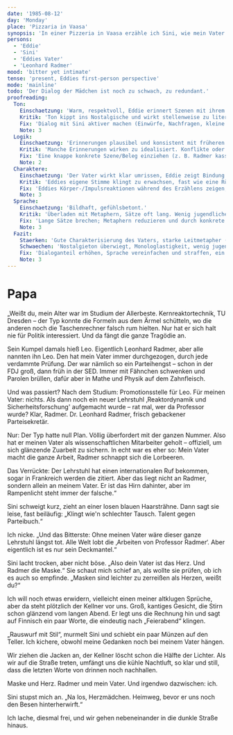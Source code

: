 ```yaml
---
date: '1985-08-12'
day: 'Monday'
place: 'Pizzaria in Vaasa'
synopsis: 'In einer Pizzeria in Vaasa erzähle ich Sini, wie mein Vater das Hirn hinter Professor Radmer war, während der Parteimann die Lorbeeren kassierte – Talent gegen Parteibuch. Als der Kellner Feierabend macht, tragen wir Maske und Herz hinaus in die klare Nacht.'
persons:
  - 'Eddie'
  - 'Sini'
  - 'Eddies Vater'
  - 'Leonhard Radmer'
mood: 'bitter yet intimate'
tense: 'present, Eddies first-person perspective'
mode: 'mainline'
todo: 'Der Dialog der Mädchen ist noch zu schwach, zu redundant.'
proofreading:
  Ton:
    Einschaetzung: 'Warm, respektvoll, Eddie erinnert Szenen mit ihrem Vater.'
    Kritik: 'Ton kippt ins Nostalgische und wirkt stellenweise zu literarisch. Die jugendliche Direktheit tritt zurück.'
    Fix: 'Dialog mit Sini aktiver machen (Einwürfe, Nachfragen, kleine Stiche); 2–3 überhöhte Formulierungen erden; jugendliche Direktheit stärken (kürzere Sätze, klare Verben).'
    Note: 3
  Logik:
    Einschaetzung: 'Erinnerungen plausibel und konsistent mit früheren Passagen.'
    Kritik: 'Manche Erinnerungen wirken zu idealisiert. Konflikte oder Ambivalenzen fehlen.'
    Fix: 'Eine knappe konkrete Szene/Beleg einziehen (z. B. Radmer kassiert Applaus, Vater korrigiert hinter der Bühne); ein Ambivalenzmoment beim Vater andeuten; Feierabend-/Zeitmarker schärfen.'
    Note: 2
  Charaktere:
    Einschaetzung: 'Der Vater wirkt klar umrissen, Eddie zeigt Bindung und Respekt.'
    Kritik: 'Eddies eigene Stimme klingt zu erwachsen, fast wie eine Rückschau aus späterer Perspektive.'
    Fix: 'Eddies Körper-/Impulsreaktionen während des Erzählens zeigen; Sini mit 2–3 Reaktionsminiaturen (Blick, Spruch, Geste) präsenter machen; beim Vater eine kleine Schattenseite (Erschöpfung/Strenge) setzen.'
    Note: 3
  Sprache:
    Einschaetzung: 'Bildhaft, gefühlsbetont.'
    Kritik: 'Überladen mit Metaphern, Sätze oft lang. Wenig jugendliche Einfachheit oder Spontaneität.'
    Fix: 'Lange Sätze brechen; Metaphern reduzieren und durch konkrete Sinneseindrücke (Raum, Geruch, Geräusche) ersetzen; wiederholte Formeln straffen.'
    Note: 3
  Fazit:
    Staerken: 'Gute Charakterisierung des Vaters, starke Leitmetapher (Maske/Herz), intimes Setting mit ruhigem Ausklang.'
    Schwaechen: 'Nostalgieton überwiegt, Monologlastigkeit, wenig jugendliche Direktheit.'
    Fix: 'Dialoganteil erhöhen, Sprache vereinfachen und straffen, ein Ambivalenzdetail zum Vater ergänzen, prägnante Zeit-/Raummarker setzen.'
    Note: 3
---
```


# Papa

„Weißt du, mein Alter war im Studium der Allerbeste. Kernreaktortechnik, TU
Dresden – der Typ konnte die Formeln aus dem Ärmel schütteln, wo die anderen
noch die Taschenrechner falsch rum hielten. Nur hat er sich halt nie für Politik
interessiert. Und da fängt die ganze Tragödie an.

Sein Kumpel damals hieß Leo. Eigentlich Leonhard Radmer, aber alle nannten ihn
Leo. Den hat mein Vater immer durchgezogen, durch jede verdammte Prüfung. Der
war nämlich so ein Parteihengst – schon in der FDJ groß, dann früh in der SED.
Immer mit Fähnchen schwenken und Parolen brüllen, dafür aber in Mathe und Physik
auf dem Zahnfleisch.

Und was passiert? Nach dem Studium: Promotionsstelle für Leo. Für meinen Vater:
nichts. Als dann noch ein neuer Lehrstuhl ‚Reaktordynamik und
Sicherheitsforschung' aufgemacht wurde – rat mal, wer da Professor wurde? Klar,
Radmer. Dr. Leonhard Radmer, frisch gebackener Parteisekretär.

Nur: Der Typ hatte null Plan. Völlig überfordert mit der ganzen Nummer. Also hat
er meinen Vater als wissenschaftlichen Mitarbeiter geholt – offiziell, um sich
glänzende Zuarbeit zu sichern. In echt war es eher so: Mein Vater macht die
ganze Arbeit, Radmer schnappt sich die Lorbeeren.

Das Verrückte: Der Lehrstuhl hat einen internationalen Ruf bekommen, sogar in
Frankreich werden die zitiert. Aber das liegt nicht an Radmer, sondern allein an
meinem Vater. Er ist das Hirn dahinter, aber im Rampenlicht steht immer der
falsche.“

Sini schweigt kurz, zieht an einer losen blauen Haarsträhne. Dann sagt sie
leise, fast beiläufig: „Klingt wie'n schlechter Tausch. Talent gegen
Parteibuch.“

Ich nicke. „Und das Bitterste: Ohne meinen Vater wäre dieser ganze Lehrstuhl
längst tot. Alle Welt lobt die ‚Arbeiten von Professor Radmer‘. Aber eigentlich
ist es nur sein Deckmantel.“

Sini lacht trocken, aber nicht böse. „Also dein Vater ist das Herz. Und Radmer
die Maske.“ Sie schaut mich schief an, als wollte sie prüfen, ob ich es auch so
empfinde. „Masken sind leichter zu zerreißen als Herzen, weißt du?“

Ich will noch etwas erwidern, vielleicht einen meiner altklugen Sprüche, aber da
steht plötzlich der Kellner vor uns. Groß, kantiges Gesicht, die Stirn schon
glänzend vom langen Abend. Er legt uns die Rechnung hin und sagt auf Finnisch
ein paar Worte, die eindeutig nach „Feierabend“ klingen.

„Rauswurf mit Stil“, murmelt Sini und schiebt ein paar Münzen auf den Teller.
Ich kichere, obwohl meine Gedanken noch bei meinem Vater hängen.

Wir ziehen die Jacken an, der Kellner löscht schon die Hälfte der Lichter. Als
wir auf die Straße treten, umfängt uns die kühle Nachtluft, so klar und still,
dass die letzten Worte von drinnen noch nachhallen.

Maske und Herz. Radmer und mein Vater. Und irgendwo dazwischen: ich.

Sini stupst mich an. „Na los, Herzmädchen. Heimweg, bevor er uns noch den Besen
hinterherwirft.“

Ich lache, diesmal frei, und wir gehen nebeneinander in die dunkle Straße
hinaus.
